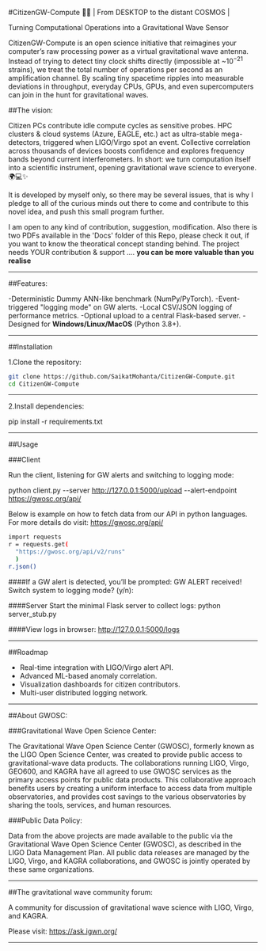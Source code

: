 #CitizenGW-Compute 🚀🌌
| From DESKTOP to the distant COSMOS |

Turning Computational Operations into a Gravitational Wave Sensor

CitizenGW-Compute is an open science initiative that reimagines your computer’s raw processing power as a virtual gravitational wave antenna. Instead of trying to detect tiny clock shifts directly (impossible at ~$10^{-21}$ strains), we treat the total number of operations per second as an amplification channel. By scaling tiny spacetime ripples into measurable deviations in throughput, everyday CPUs, GPUs, and even supercomputers can join in the hunt for gravitational waves.

##The vision:

Citizen PCs contribute idle compute cycles as sensitive probes.
HPC clusters & cloud systems (Azure, EAGLE, etc.) act as ultra-stable mega-detectors, triggered when LIGO/Virgo spot an event.
Collective correlation across thousands of devices boosts confidence and explores frequency bands beyond current interferometers.
In short: we turn computation itself into a scientific instrument, opening gravitational wave science to everyone. 🌍💻✨

It is developed by myself only, so there may be several issues, 
that is why I pledge to all of the curious minds out there to come 
and contribute to this novel idea, and push this small program further.

I am open to any kind of contribution, suggestion, modification. Also there is two PDFs available in the 'Docs' folder
of this Repo, please check it out, if you want to know the theoratical concept standing behind.
The project needs YOUR contribution & support ....   **you can be more valuable than you realise**

----------

##Features:

-Deterministic Dummy ANN-like benchmark (NumPy/PyTorch).
-Event-triggered "logging mode" on GW alerts.
-Local CSV/JSON logging of performance metrics.
-Optional upload to a central Flask-based server.
-Designed for **Windows/Linux/MacOS** (Python 3.8+).

-------------

##Installation

1.Clone the repository:
   ```bash
   git clone https://github.com/SaikatMohanta/CitizenGW-Compute.git
   cd CitizenGW-Compute
   ```
  
-----------

2.Install dependencies:

pip install -r requirements.txt


-----------


##Usage

###Client

Run the client, listening for GW alerts and switching to logging mode:

python client.py --server http://127.0.0.1:5000/upload --alert-endpoint https://gwosc.org/api/

Below is example on how to fetch data from our API in python languages. 
For more details do visit:  https://gwosc.org/api/

```bash
import requests
r = requests.get(
  "https://gwosc.org/api/v2/runs"
  )
r.json()
```

####If a GW alert is detected, you’ll be prompted:
GW ALERT received!
Switch system to logging mode? (y/n):

####Server
Start the minimal Flask server to collect logs:
python server_stub.py


####View logs in browser:
http://127.0.0.1:5000/logs

--------

##Roadmap

 - Real-time integration with LIGO/Virgo alert API.
 - Advanced ML-based anomaly correlation.
 - Visualization dashboards for citizen contributors.
 - Multi-user distributed logging network.

---------

##About GWOSC:

###Gravitational Wave Open Science Center:

The Gravitational Wave Open Science Center (GWOSC), formerly known as the LIGO Open Science Center, 
was created to provide public access to gravitational-wave data products. The collaborations running 
LIGO, Virgo, GEO600, and KAGRA have all agreed to use GWOSC services as the primary access points 
for public data products. This collaborative approach benefits users by creating a uniform interface 
to access data from multiple observatories, and provides cost savings to the various observatories 
by sharing the tools, services, and human resources.

###Public Data Policy:

Data from the above projects are made available to the public via the Gravitational Wave Open Science 
Center (GWOSC), as described in the LIGO Data Management Plan. All public data releases are managed by 
the LIGO, Virgo, and KAGRA collaborations, and GWOSC is jointly operated by these same organizations.


---------------

##The gravitational wave community forum:

A community for discussion of gravitational wave science with LIGO, Virgo, and KAGRA.

Please visit:  https://ask.igwn.org/


-----------


